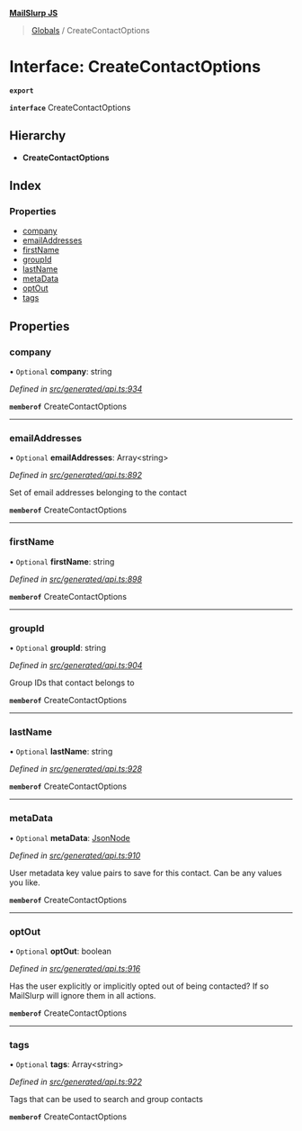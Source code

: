 **[MailSlurp JS](../README.md)**

> [Globals](../README.md) / CreateContactOptions

# Interface: CreateContactOptions

**`export`** 

**`interface`** CreateContactOptions

## Hierarchy

* **CreateContactOptions**

## Index

### Properties

* [company](createcontactoptions.md#company)
* [emailAddresses](createcontactoptions.md#emailaddresses)
* [firstName](createcontactoptions.md#firstname)
* [groupId](createcontactoptions.md#groupid)
* [lastName](createcontactoptions.md#lastname)
* [metaData](createcontactoptions.md#metadata)
* [optOut](createcontactoptions.md#optout)
* [tags](createcontactoptions.md#tags)

## Properties

### company

• `Optional` **company**: string

*Defined in [src/generated/api.ts:934](https://github.com/mailslurp/mailslurp-client/blob/ad6aa3d/src/generated/api.ts#L934)*

**`memberof`** CreateContactOptions

___

### emailAddresses

• `Optional` **emailAddresses**: Array\<string>

*Defined in [src/generated/api.ts:892](https://github.com/mailslurp/mailslurp-client/blob/ad6aa3d/src/generated/api.ts#L892)*

Set of email addresses belonging to the contact

**`memberof`** CreateContactOptions

___

### firstName

• `Optional` **firstName**: string

*Defined in [src/generated/api.ts:898](https://github.com/mailslurp/mailslurp-client/blob/ad6aa3d/src/generated/api.ts#L898)*

**`memberof`** CreateContactOptions

___

### groupId

• `Optional` **groupId**: string

*Defined in [src/generated/api.ts:904](https://github.com/mailslurp/mailslurp-client/blob/ad6aa3d/src/generated/api.ts#L904)*

Group IDs that contact belongs to

**`memberof`** CreateContactOptions

___

### lastName

• `Optional` **lastName**: string

*Defined in [src/generated/api.ts:928](https://github.com/mailslurp/mailslurp-client/blob/ad6aa3d/src/generated/api.ts#L928)*

**`memberof`** CreateContactOptions

___

### metaData

• `Optional` **metaData**: [JsonNode](jsonnode.md)

*Defined in [src/generated/api.ts:910](https://github.com/mailslurp/mailslurp-client/blob/ad6aa3d/src/generated/api.ts#L910)*

User metadata key value pairs to save for this contact. Can be any values you like.

**`memberof`** CreateContactOptions

___

### optOut

• `Optional` **optOut**: boolean

*Defined in [src/generated/api.ts:916](https://github.com/mailslurp/mailslurp-client/blob/ad6aa3d/src/generated/api.ts#L916)*

Has the user explicitly or implicitly opted out of being contacted? If so MailSlurp will ignore them in all actions.

**`memberof`** CreateContactOptions

___

### tags

• `Optional` **tags**: Array\<string>

*Defined in [src/generated/api.ts:922](https://github.com/mailslurp/mailslurp-client/blob/ad6aa3d/src/generated/api.ts#L922)*

Tags that can be used to search and group contacts

**`memberof`** CreateContactOptions
